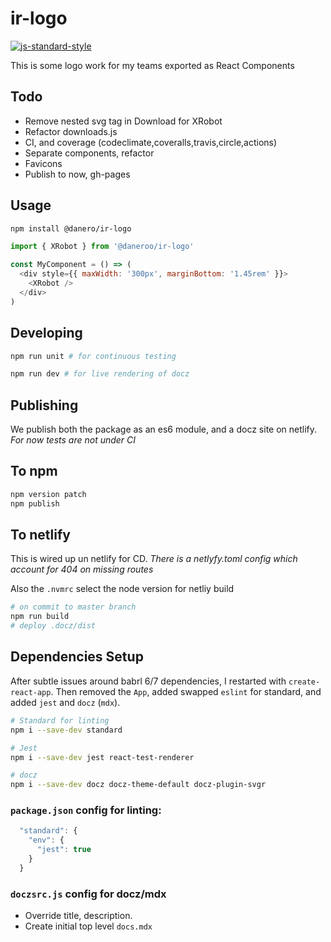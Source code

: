# ir-logo

<!-- Badges -->
[![js-standard-style](https://img.shields.io/badge/code%20style-standard-brightgreen.svg)](http://standardjs.com)

This is some logo work for my teams exported as React Components

## Todo

- Remove nested svg tag in Download for XRobot
- Refactor downloads.js
- CI, and coverage (codeclimate,coveralls,travis,circle,actions)
- Separate components, refactor
- Favicons
- Publish to now, gh-pages

## Usage

```bash
npm install @danero/ir-logo
```

```js
import { XRobot } from '@daneroo/ir-logo'

const MyComponent = () => (
  <div style={{ maxWidth: '300px', marginBottom: '1.45rem' }}>
    <XRobot />
  </div>
)
```

## Developing

```bash
npm run unit # for continuous testing

npm run dev # for live rendering of docz
```

## Publishing

We publish both the package as an es6 module, and a docz site on netlify.
_For now tests are not under CI_

## To npm

```bash
npm version patch
npm publish
```

## To netlify

This is wired up un netlify for CD.
_There is a netlyfy.toml config which account for 404 on missing routes_

Also the `.nvmrc` select the node version for netliy build

```bash
# on commit to master branch
npm run build
# deploy .docz/dist
```

## Dependencies Setup

After subtle issues around babrl 6/7 dependencies, I restarted with `create-react-app`. Then removed the `App`, added swapped `eslint` for standard, and added `jest` and `docz` (`mdx`).

```bash
# Standard for linting 
npm i --save-dev standard

# Jest
npm i --save-dev jest react-test-renderer

# docz
npm i --save-dev docz docz-theme-default docz-plugin-svgr
```

### `package.json` config for linting:

```js
  "standard": {
    "env": {
      "jest": true
    }
  }
```

### `doczsrc.js` config for docz/mdx

- Override title, description.
- Create initial top level `docs.mdx`
